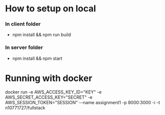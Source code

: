 # How to setup on local
### In client folder
- npm install && npm run build 
### In server folder
- npm install && npm start

# Running with docker
docker run -e AWS_ACCESS_KEY_ID="KEY" -e AWS_SECRET_ACCESS_KEY="SECRET" -e AWS_SESSION_TOKEN="SESSION" --name assignment1 -p 8000:3000 -i -t n10771727/fullstack